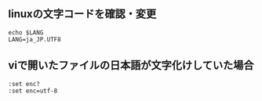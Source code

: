 ## linuxの文字コードを確認・変更
```
echo $LANG
LANG=ja_JP.UTF8
```

## viで開いたファイルの日本語が文字化けしていた場合
``` 
:set enc?
:set enc=utf-8
```

